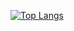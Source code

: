 [![Top Langs](https://github-readme-stats.vercel.app/api/top-langs/?username={ItoSeiy}
)](https://github.com/anuraghazra/github-readme-stats)
